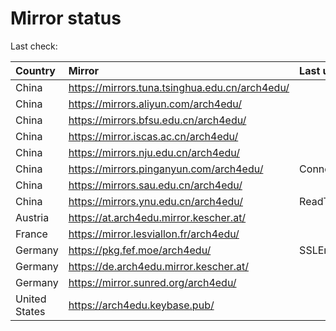 <script src="./time.js"></script>
# Mirror status
Last check: <script type="text/javascript">localize(1672179495.0861025);</script>

|Country|Mirror|Last update|
|:------|:-----|:----------|
|China|https://mirrors.tuna.tsinghua.edu.cn/arch4edu/|<script type="text/javascript">localize(1672165885);</script>|
|China|https://mirrors.aliyun.com/arch4edu/|<script type="text/javascript">localize(1672165885);</script>|
|China|https://mirrors.bfsu.edu.cn/arch4edu/|<script type="text/javascript">localize(1672079616);</script>|
|China|https://mirror.iscas.ac.cn/arch4edu/|<script type="text/javascript">localize(1672165885);</script>|
|China|https://mirrors.nju.edu.cn/arch4edu/|<script type="text/javascript">localize(1672079616);</script>|
|China|https://mirrors.pinganyun.com/arch4edu/|ConnectTimeout|
|China|https://mirrors.sau.edu.cn/arch4edu/|<script type="text/javascript">localize(1671258899);</script>|
|China|https://mirrors.ynu.edu.cn/arch4edu/|ReadTimeout|
|Austria|https://at.arch4edu.mirror.kescher.at/|<script type="text/javascript">localize(1672165885);</script>|
|France|https://mirror.lesviallon.fr/arch4edu/|<script type="text/javascript">localize(1672079616);</script>|
|Germany|https://pkg.fef.moe/arch4edu/|SSLError|
|Germany|https://de.arch4edu.mirror.kescher.at/|<script type="text/javascript">localize(1672165885);</script>|
|Germany|https://mirror.sunred.org/arch4edu/|<script type="text/javascript">localize(1672165885);</script>|
|United States|https://arch4edu.keybase.pub/|<script type="text/javascript">localize(1672079616);</script>|

<script src="./tablefilter/tablefilter.js"></script>
<script src="./table.js"></script>